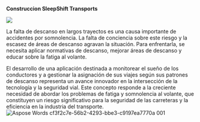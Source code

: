 **Construccion SleepShift Transports**

![](Aspose.Words.cf3f2c7e-56b2-4293-bbe3-c9197ea7770a.001.png)

La falta de descanso en largos trayectos es una causa importante de accidentes por somnolencia. La falta de conciencia sobre este riesgo y la escasez de áreas de descanso agravan la situación. Para enfrentarla, se necesita aplicar normativas de descanso, mejorar áreas de descanso y educar sobre la fatiga al volante.

El desarrollo de una aplicación destinada a monitorear el sueño de los conductores y a gestionar la asignación de sus viajes según sus patrones de descanso representa un avance innovador en la intersección de la tecnología y la seguridad vial. Este concepto responde a la creciente necesidad de abordar los problemas de fatiga y somnolencia al volante, que constituyen un riesgo significativo para la seguridad de las carreteras y la eficiencia en la industria del transporte.
![Aspose Words cf3f2c7e-56b2-4293-bbe3-c9197ea7770a 001](https://github.com/CarlosCorralesY/Construccion_SleepShift_Transports/assets/90006714/7079f487-8426-4940-ba15-dfa09f8c1f03)

